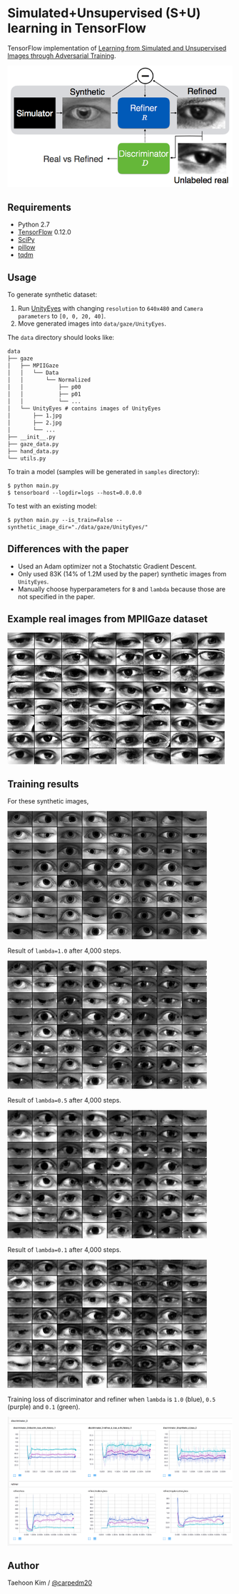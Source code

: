 # Simulated+Unsupervised (S+U) learning in TensorFlow

TensorFlow implementation of [Learning from Simulated and Unsupervised Images through Adversarial Training](https://arxiv.org/abs/1612.07828).

![model](./assets/SimGAN.png)


## Requirements

- Python 2.7
- [TensorFlow](https://www.tensorflow.org/) 0.12.0
- [SciPy](http://www.scipy.org/install.html)
- [pillow](https://github.com/python-pillow/Pillow)
- [tqdm](https://github.com/tqdm/tqdm)

## Usage

To generate synthetic dataset:

1. Run [UnityEyes](http://www.cl.cam.ac.uk/research/rainbow/projects/unityeyes/) with changing `resolution` to `640x480` and `Camera parameters` to `[0, 0, 20, 40]`.
2. Move generated images into `data/gaze/UnityEyes`.

The `data` directory should looks like:

    data
    ├── gaze
    │   ├── MPIIGaze
    │   │   └── Data
    │   │       └── Normalized
    │   │           ├── p00
    │   │           ├── p01
    │   │           └── ...
    │   └── UnityEyes # contains images of UnityEyes
    │       ├── 1.jpg
    │       ├── 2.jpg
    │       └── ...
    ├── __init__.py
    ├── gaze_data.py
    ├── hand_data.py
    └── utils.py

To train a model (samples will be generated in `samples` directory):

    $ python main.py
    $ tensorboard --logdir=logs --host=0.0.0.0

To test with an existing model:

    $ python main.py --is_train=False --synthetic_image_dir="./data/gaze/UnityEyes/"


## Differences with the paper

- Used an Adam optimizer not a Stochatstic Gradient Descent.
- Only used 83K (14% of 1.2M used by the paper) synthetic images from `UnityEyes`.
- Manually choose hyperparameters for `B` and `lambda` because those are not specified in the paper.


## Example real images from MPIIGaze dataset

![MPIIGaze_sample](./assets/MPIIGaze_samples.png)


## Training results

For these synthetic images,

![UnityEyes_sample](./assets/UnityEyes_samples.png)

Result of `lambda=1.0` after 4,000 steps.

![Refined_sample_with_lambd=1.0](./assets/lambda=1.0.png)

Result of `lambda=0.5` after 4,000 steps.

![Refined_sample_with_lambd=0.5](./assets/lambda=0.5.png)

Result of `lambda=0.1` after 4,000 steps.

![Refined_sample_with_lambd=0.1](./assets/lambda=0.1.png)

Training loss of discriminator and refiner when `lambda` is `1.0` (blue), `0.5` (purple) and `0.1` (green).

![Refined_sample_with_lambd=0.1](./assets/loss_lambda=1.0,0.5,0.1.png)


## Author

Taehoon Kim / [@carpedm20](http://carpedm20.github.io)
